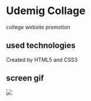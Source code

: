 <h1>Udemig Collage </h1>

college website promotion


<h2>used technologies</h2>

Created by HTML5 and CSS3


<h2>screen gif </h2>


![](ekran.gif)
